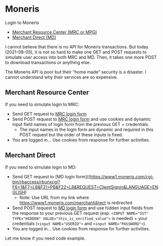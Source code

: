 # Moneris
Login to Moneris
 * [Merchant Resource Center (MRC or MPG)](https://www3.moneris.com/mpg/index.php)
 * [Merchant Direct (MD)](https://www1.moneris.com/merchantdirect)

I cannot believe that there is no API for Moneris transactions. But today (2021-08-05), it is not so hard to make one GET and POST requests to simulate user access into both MRC and MD. Then, it takes one more POST to download transactions or anything else.

The Moneris API is poor but their “home made” security is a disaster. I cannot understand why their services are so expensive.

## Merchant Resource Center
If you need to simulate login to MRC:
* Send GET request to [MRC login form](https://www3.moneris.com/mpg/index.php)
* Send POST request to [MRC login form](https://www3.moneris.com/mpg/index.php) and use cookies and dynamic input field names of login form from the previous GET + credentials. 
  * The input names in the login form are dynamic and required in this POST request but the order of these inputs is fixed.
* You are logged in... Use cookies from response for further activities.

## Merchant Direct
If you need to simulate login to MD:
* Send GET request to [MD login form]((https://www1.moneris.com/cgi-bin/rbaccess/rbunxcgi?F6=1&F7=L8&F21=PB&F22=L8&REQUEST=ClientSignin&LANGUAGE=ENGLISH)
  * Note: Use URL from my link where https://www1.moneris.com/merchantdirect is redirected
* Send POST request to [MD login form](https://www1.moneris.com/cgi-bin/rbaccess/rbunxcgi?F6=1&F7=L8&F21=PB&F22=L8&REQUEST=ClientSignin&LANGUAGE=ENGLISH) and use hidden input fields from the response to your previous GET request (esp. `<INPUT NAME="SST" TYPE="HIDDEN" VALUE="this_is_verified_value">` is needed) + your credentials (`<input NAME="USERID">` and `<input NAME="PASSWORD">`). 
* You are logged in... Use cookies from response for further activities.

Let me know if you need code example.

